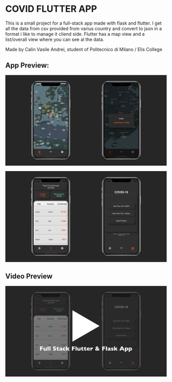 # COVID FLUTTER APP

This is a small project for a full-stack app made with flask and flutter.
I get all the data from csv provided from varius country and convert to json in a format i like to manage it cliend side.
Flutter has a map view and a list/overall view where you can see al the data.

Made by Calin Vasile Andrei, student of Politecnico di Milano / Elis College

## App Preview:

![alt text](https://github.com/calinvasileandrei/FullStack-CovidApp/blob/main/Assets/app1_2.jpg)

![alt text](https://github.com/calinvasileandrei/FullStack-CovidApp/blob/main/Assets/app3_4.jpg)


## Video Preview

[![Watch the video](https://github.com/calinvasileandrei/FullStack-CovidApp/blob/main/Assets/preview.jpg)](https://youtu.be/2OxZVkA_pLg)
